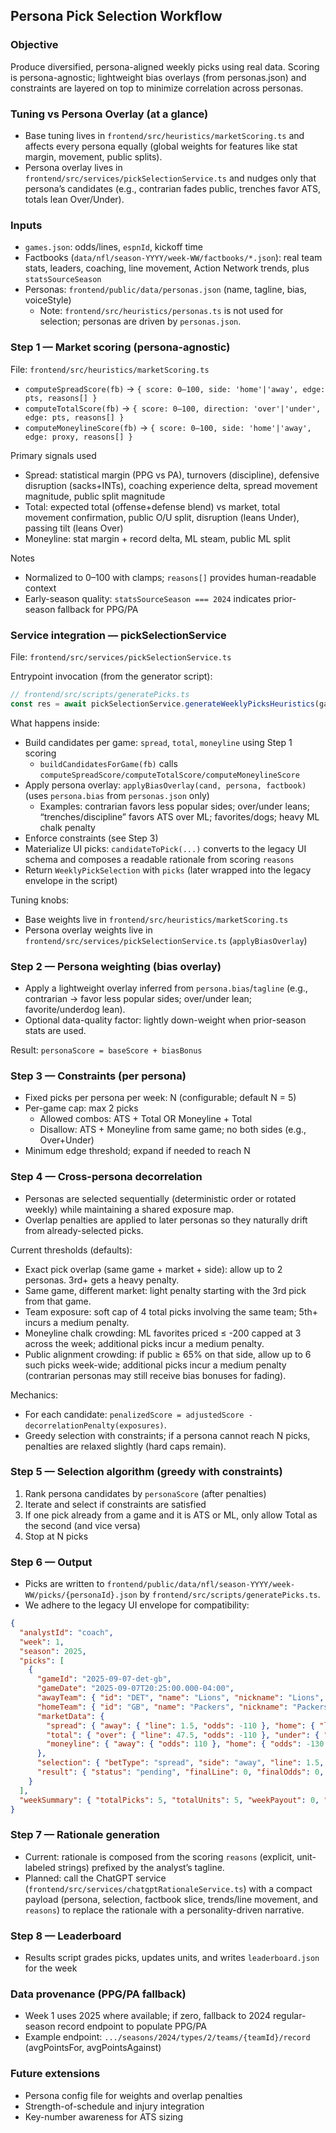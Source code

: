 ## Persona Pick Selection Workflow

### Objective
Produce diversified, persona-aligned weekly picks using real data. Scoring is persona-agnostic; lightweight bias overlays (from personas.json) and constraints are layered on top to minimize correlation across personas.

### Tuning vs Persona Overlay (at a glance)
- Base tuning lives in `frontend/src/heuristics/marketScoring.ts` and affects every persona equally (global weights for features like stat margin, movement, public splits).
- Persona overlay lives in `frontend/src/services/pickSelectionService.ts` and nudges only that persona’s candidates (e.g., contrarian fades public, trenches favor ATS, totals lean Over/Under).

### Inputs
- `games.json`: odds/lines, `espnId`, kickoff time
- Factbooks (`data/nfl/season-YYYY/week-WW/factbooks/*.json`): real team stats, leaders, coaching, line movement, Action Network trends, plus `statsSourceSeason`
- Personas: `frontend/public/data/personas.json` (name, tagline, bias, voiceStyle)
  - Note: `frontend/src/heuristics/personas.ts` is not used for selection; personas are driven by `personas.json`.

### Step 1 — Market scoring (persona-agnostic)
File: `frontend/src/heuristics/marketScoring.ts`
- `computeSpreadScore(fb)` → `{ score: 0–100, side: 'home'|'away', edge: pts, reasons[] }`
- `computeTotalScore(fb)` → `{ score: 0–100, direction: 'over'|'under', edge: pts, reasons[] }`
- `computeMoneylineScore(fb)` → `{ score: 0–100, side: 'home'|'away', edge: proxy, reasons[] }`

Primary signals used
- Spread: statistical margin (PPG vs PA), turnovers (discipline), defensive disruption (sacks+INTs), coaching experience delta, spread movement magnitude, public split magnitude
- Total: expected total (offense+defense blend) vs market, total movement confirmation, public O/U split, disruption (leans Under), passing tilt (leans Over)
- Moneyline: stat margin + record delta, ML steam, public ML split

Notes
- Normalized to 0–100 with clamps; `reasons[]` provides human-readable context
- Early-season quality: `statsSourceSeason === 2024` indicates prior-season fallback for PPG/PA

### Service integration — pickSelectionService
File: `frontend/src/services/pickSelectionService.ts`

Entrypoint invocation (from the generator script):

```ts
// frontend/src/scripts/generatePicks.ts
const res = await pickSelectionService.generateWeeklyPicksHeuristics(games, factbooks, persona, week);
```

What happens inside:
- Build candidates per game: `spread`, `total`, `moneyline` using Step 1 scoring
  - `buildCandidatesForGame(fb)` calls `computeSpreadScore/computeTotalScore/computeMoneylineScore`
- Apply persona overlay: `applyBiasOverlay(cand, persona, factbook)` (uses `persona.bias` from `personas.json` only)
  - Examples: contrarian favors less popular sides; over/under leans; “trenches/discipline” favors ATS over ML; favorites/dogs; heavy ML chalk penalty
- Enforce constraints (see Step 3)
- Materialize UI picks: `candidateToPick(...)` converts to the legacy UI schema and composes a readable rationale from scoring `reasons`
- Return `WeeklyPickSelection` with `picks` (later wrapped into the legacy envelope in the script)

Tuning knobs:
- Base weights live in `frontend/src/heuristics/marketScoring.ts`
- Persona overlay weights live in `frontend/src/services/pickSelectionService.ts` (`applyBiasOverlay`)

### Step 2 — Persona weighting (bias overlay)
- Apply a lightweight overlay inferred from `persona.bias`/`tagline` (e.g., contrarian → favor less popular sides; over/under lean; favorite/underdog lean).
- Optional data-quality factor: lightly down-weight when prior-season stats are used.

Result: `personaScore = baseScore + biasBonus`

### Step 3 — Constraints (per persona)
- Fixed picks per persona per week: N (configurable; default N = 5)
- Per-game cap: max 2 picks
  - Allowed combos: ATS + Total OR Moneyline + Total
  - Disallow: ATS + Moneyline from same game; no both sides (e.g., Over+Under)
- Minimum edge threshold; expand if needed to reach N

### Step 4 — Cross-persona decorrelation
- Personas are selected sequentially (deterministic order or rotated weekly) while maintaining a shared exposure map.
- Overlap penalties are applied to later personas so they naturally drift from already-selected picks.

Current thresholds (defaults):
- Exact pick overlap (same game + market + side): allow up to 2 personas. 3rd+ gets a heavy penalty.
- Same game, different market: light penalty starting with the 3rd pick from that game.
- Team exposure: soft cap of 4 total picks involving the same team; 5th+ incurs a medium penalty.
- Moneyline chalk crowding: ML favorites priced ≤ -200 capped at 3 across the week; additional picks incur a medium penalty.
- Public alignment crowding: if public ≥ 65% on that side, allow up to 6 such picks week-wide; additional picks incur a medium penalty (contrarian personas may still receive bias bonuses for fading).

Mechanics:
- For each candidate: `penalizedScore = adjustedScore - decorrelationPenalty(exposures)`.
- Greedy selection with constraints; if a persona cannot reach N picks, penalties are relaxed slightly (hard caps remain).

### Step 5 — Selection algorithm (greedy with constraints)
1) Rank persona candidates by `personaScore` (after penalties)
2) Iterate and select if constraints are satisfied
3) If one pick already from a game and it is ATS or ML, only allow Total as the second (and vice versa)
4) Stop at N picks

### Step 6 — Output
- Picks are written to `frontend/public/data/nfl/season-YYYY/week-WW/picks/{personaId}.json` by `frontend/src/scripts/generatePicks.ts`.
- We adhere to the legacy UI envelope for compatibility:

```json
{
  "analystId": "coach",
  "week": 1,
  "season": 2025,
  "picks": [
    {
      "gameId": "2025-09-07-det-gb",
      "gameDate": "2025-09-07T20:25:00.000-04:00",
      "awayTeam": { "id": "DET", "name": "Lions", "nickname": "Lions", "score": null },
      "homeTeam": { "id": "GB", "name": "Packers", "nickname": "Packers", "score": null },
      "marketData": {
        "spread": { "away": { "line": 1.5, "odds": -110 }, "home": { "line": -1.5, "odds": -110 } },
        "total": { "over": { "line": 47.5, "odds": -110 }, "under": { "line": 47.5, "odds": -110 } },
        "moneyline": { "away": { "odds": 110 }, "home": { "odds": -130 } }
      },
      "selection": { "betType": "spread", "side": "away", "line": 1.5, "odds": -110, "units": 1, "rationale": "..." },
      "result": { "status": "pending", "finalLine": 0, "finalOdds": 0, "payout": 0, "netUnits": 0 }
    }
  ],
  "weekSummary": { "totalPicks": 5, "totalUnits": 5, "weekPayout": 0, "weekNetUnits": 0 }
}
```

### Step 7 — Rationale generation
- Current: rationale is composed from the scoring `reasons` (explicit, unit-labeled strings) prefixed by the analyst’s tagline.
- Planned: call the ChatGPT service (`frontend/src/services/chatgptRationaleService.ts`) with a compact payload (persona, selection, factbook slice, trends/line movement, and `reasons`) to replace the rationale with a personality-driven narrative.

### Step 8 — Leaderboard
- Results script grades picks, updates units, and writes `leaderboard.json` for the week

### Data provenance (PPG/PA fallback)
- Week 1 uses 2025 where available; if zero, fallback to 2024 regular-season record endpoint to populate PPG/PA
- Example endpoint: `.../seasons/2024/types/2/teams/{teamId}/record` (avgPointsFor, avgPointsAgainst)

### Future extensions
- Persona config file for weights and overlap penalties
- Strength-of-schedule and injury integration
- Key-number awareness for ATS sizing


